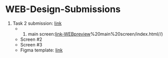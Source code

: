 # WEB-Design-Submissions
1) Task 2 submission: [link](https://github.com/JUMEX365/WEB-Design-Submissions/tree/main/Task%202%20-%20Verstka%2C%20Litvinov) 
   - 1) main screen:[link-WEBpreview](https://rawcdn.githack.com/JUMEX365/WEB-Design-Submissions/54a0c67e83c82d910965e00b5960862f04421727/Task%202%20-%20Verstka,%20Litvinov/1)%20main%20screen/index.html//)
   - Screen #2
   - Screen #3
   - Figma template: [link](https://www.figma.com/community/file/1273571982885059508)

